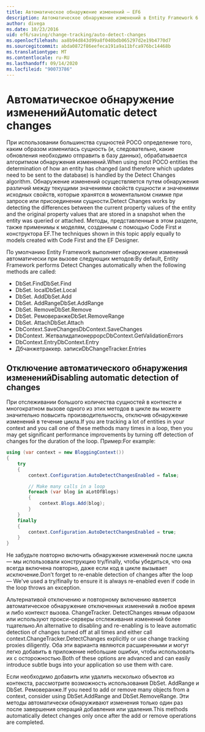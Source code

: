 ```yaml
---
title: Автоматическое обнаружение изменений — EF6
description: Автоматическое обнаружение изменений в Entity Framework 6
author: divega
ms.date: 10/23/2016
uid: ef6/saving/change-tracking/auto-detect-changes
ms.openlocfilehash: aa8b94d843d99a8f040bdb065297d2e19b4770d7
ms.sourcegitcommit: abda0872f86eefeca191a9a11bfca976bc14468b
ms.translationtype: MT
ms.contentlocale: ru-RU
ms.lasthandoff: 09/14/2020
ms.locfileid: "90073786"
---
```

# <a name="automatic-detect-changes"></a><span data-ttu-id="8f89d-103">Автоматическое обнаружение изменений</span><span class="sxs-lookup"><span data-stu-id="8f89d-103">Automatic detect changes</span></span>
<span data-ttu-id="8f89d-104">При использовании большинства сущностей POCO определение того, каким образом изменилась сущность (и, следовательно, какие обновления необходимо отправить в базу данных), обрабатывается алгоритмом обнаружения изменений.</span><span class="sxs-lookup"><span data-stu-id="8f89d-104">When using most POCO entities the determination of how an entity has changed (and therefore which updates need to be sent to the database) is handled by the Detect Changes algorithm.</span></span> <span data-ttu-id="8f89d-105">Обнаружение изменений осуществляется путем обнаружения различий между текущими значениями свойств сущности и значениями исходных свойств, которые хранятся в моментальном снимке при запросе или присоединении сущности.</span><span class="sxs-lookup"><span data-stu-id="8f89d-105">Detect Changes works by detecting the differences between the current property values of the entity and the original property values that are stored in a snapshot when the entity was queried or attached.</span></span> <span data-ttu-id="8f89d-106">Методы, представленные в этом разделе, также применимы к моделям, созданным с помощью Code First и конструктора EF.</span><span class="sxs-lookup"><span data-stu-id="8f89d-106">The techniques shown in this topic apply equally to models created with Code First and the EF Designer.</span></span>  

<span data-ttu-id="8f89d-107">По умолчанию Entity Framework выполняет обнаружение изменений автоматически при вызове следующих методов:</span><span class="sxs-lookup"><span data-stu-id="8f89d-107">By default, Entity Framework performs Detect Changes automatically when the following methods are called:</span></span>  

- <span data-ttu-id="8f89d-108">DbSet.Find</span><span class="sxs-lookup"><span data-stu-id="8f89d-108">DbSet.Find</span></span>  
- <span data-ttu-id="8f89d-109">DbSet. local</span><span class="sxs-lookup"><span data-stu-id="8f89d-109">DbSet.Local</span></span>  
- <span data-ttu-id="8f89d-110">DbSet. Add</span><span class="sxs-lookup"><span data-stu-id="8f89d-110">DbSet.Add</span></span>  
- <span data-ttu-id="8f89d-111">DbSet. AddRange</span><span class="sxs-lookup"><span data-stu-id="8f89d-111">DbSet.AddRange</span></span>
- <span data-ttu-id="8f89d-112">DbSet. Remove</span><span class="sxs-lookup"><span data-stu-id="8f89d-112">DbSet.Remove</span></span>  
- <span data-ttu-id="8f89d-113">DbSet. Ремоверанже</span><span class="sxs-lookup"><span data-stu-id="8f89d-113">DbSet.RemoveRange</span></span>
- <span data-ttu-id="8f89d-114">DbSet. Attach</span><span class="sxs-lookup"><span data-stu-id="8f89d-114">DbSet.Attach</span></span>  
- <span data-ttu-id="8f89d-115">DbContext.SaveChanges</span><span class="sxs-lookup"><span data-stu-id="8f89d-115">DbContext.SaveChanges</span></span>  
- <span data-ttu-id="8f89d-116">DbContext. Жетвалидатионеррорс</span><span class="sxs-lookup"><span data-stu-id="8f89d-116">DbContext.GetValidationErrors</span></span>  
- <span data-ttu-id="8f89d-117">DbContext.Entry</span><span class="sxs-lookup"><span data-stu-id="8f89d-117">DbContext.Entry</span></span>  
- <span data-ttu-id="8f89d-118">Дбчанжетраккер. записи</span><span class="sxs-lookup"><span data-stu-id="8f89d-118">DbChangeTracker.Entries</span></span>  

## <a name="disabling-automatic-detection-of-changes"></a><span data-ttu-id="8f89d-119">Отключение автоматического обнаружения изменений</span><span class="sxs-lookup"><span data-stu-id="8f89d-119">Disabling automatic detection of changes</span></span>  

<span data-ttu-id="8f89d-120">При отслеживании большого количества сущностей в контексте и многократном вызове одного из этих методов в цикле вы можете значительно повысить производительность, отключив обнаружение изменений в течение цикла.</span><span class="sxs-lookup"><span data-stu-id="8f89d-120">If you are tracking a lot of entities in your context and you call one of these methods many times in a loop, then you may get significant performance improvements by turning off detection of changes for the duration of the loop.</span></span> <span data-ttu-id="8f89d-121">Пример:</span><span class="sxs-lookup"><span data-stu-id="8f89d-121">For example:</span></span>  

``` csharp
using (var context = new BloggingContext())
{
    try
    {
        context.Configuration.AutoDetectChangesEnabled = false;

        // Make many calls in a loop
        foreach (var blog in aLotOfBlogs)
        {
            context.Blogs.Add(blog);
        }
    }
    finally
    {
        context.Configuration.AutoDetectChangesEnabled = true;
    }
}
```  

<span data-ttu-id="8f89d-122">Не забудьте повторно включить обнаружение изменений после цикла — мы использовали конструкцию try/finally, чтобы убедиться, что она всегда включена повторно, даже если код в цикле вызывает исключение.</span><span class="sxs-lookup"><span data-stu-id="8f89d-122">Don’t forget to re-enable detection of changes after the loop — We've used a try/finally to ensure it is always re-enabled even if code in the loop throws an exception.</span></span>  

<span data-ttu-id="8f89d-123">Альтернативой отключению и повторному включению является автоматическое обнаружение отключенных изменений в любое время и либо контекст вызова. ChangeTracker. DetectChanges явным образом или используют прокси-серверы отслеживания изменений более тщательно.</span><span class="sxs-lookup"><span data-stu-id="8f89d-123">An alternative to disabling and re-enabling is to leave automatic detection of changes turned off at all times and either call context.ChangeTracker.DetectChanges explicitly or use change tracking proxies diligently.</span></span> <span data-ttu-id="8f89d-124">Оба эти варианта являются расширенными и могут легко добавить в приложение небольшие ошибки, чтобы использовать их с осторожностью.</span><span class="sxs-lookup"><span data-stu-id="8f89d-124">Both of these options are advanced and can easily introduce subtle bugs into your application so use them with care.</span></span>  

<span data-ttu-id="8f89d-125">Если необходимо добавить или удалить несколько объектов из контекста, рассмотрите возможность использования DbSet. AddRange и DbSet. Ремоверанже.</span><span class="sxs-lookup"><span data-stu-id="8f89d-125">If you need to add or remove many objects from a context, consider using DbSet.AddRange and DbSet.RemoveRange.</span></span> <span data-ttu-id="8f89d-126">Эти методы автоматически обнаруживают изменения только один раз после завершения операций добавления или удаления.</span><span class="sxs-lookup"><span data-stu-id="8f89d-126">This methods automatically detect changes only once after the add or remove operations are completed.</span></span> 
